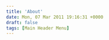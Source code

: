 ```yaml
---
title: 'About'
date: Mon, 07 Mar 2011 19:16:31 +0000
draft: false
tags: [Main Header Menu]
---
```


